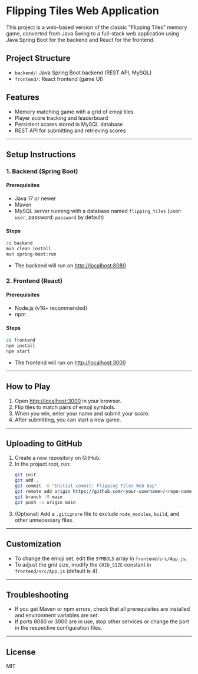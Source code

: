 # Flipping Tiles Web Application

This project is a web-based version of the classic "Flipping Tiles" memory game, converted from Java Swing to a full-stack web application using Java Spring Boot for the backend and React for the frontend.

## Project Structure

- `backend/`: Java Spring Boot backend (REST API, MySQL)
- `frontend/`: React frontend (game UI)

## Features
- Memory matching game with a grid of emoji tiles
- Player score tracking and leaderboard
- Persistent scores stored in MySQL database
- REST API for submitting and retrieving scores

---

## Setup Instructions

### 1. Backend (Spring Boot)

#### Prerequisites
- Java 17 or newer
- Maven
- MySQL server running with a database named `flipping_tiles` (user: `user`, password: `password` by default)

#### Steps
```sh
cd backend
mvn clean install
mvn spring-boot:run
```
- The backend will run on [http://localhost:8080](http://localhost:8080)

### 2. Frontend (React)

#### Prerequisites
- Node.js (v16+ recommended)
- npm

#### Steps
```sh
cd frontend
npm install
npm start
```
- The frontend will run on [http://localhost:3000](http://localhost:3000)

---

## How to Play
1. Open [http://localhost:3000](http://localhost:3000) in your browser.
2. Flip tiles to match pairs of emoji symbols.
3. When you win, enter your name and submit your score.
4. After submitting, you can start a new game.

---

## Uploading to GitHub
1. Create a new repository on GitHub.
2. In the project root, run:
   ```sh
   git init
   git add .
   git commit -m "Initial commit: Flipping Tiles Web App"
   git remote add origin https://github.com/<your-username>/<repo-name>.git
   git branch -M main
   git push -u origin main
   ```
3. (Optional) Add a `.gitignore` file to exclude `node_modules`, `build`, and other unnecessary files.

---

## Customization
- To change the emoji set, edit the `SYMBOLS` array in `frontend/src/App.js`.
- To adjust the grid size, modify the `GRID_SIZE` constant in `frontend/src/App.js` (default is 4).

---

## Troubleshooting
- If you get Maven or npm errors, check that all prerequisites are installed and environment variables are set.
- If ports 8080 or 3000 are in use, stop other services or change the port in the respective configuration files.

---

## License
MIT
